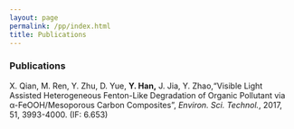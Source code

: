 ```yaml
---
layout: page
permalink: /pp/index.html
title: Publications
---
```


### Publications

X. Qian, M. Ren, Y. Zhu, D. Yue, <b>Y. Han,</b> J. Jia, Y. Zhao,“Visible Light Assisted Heterogeneous Fenton-Like Degradation of Organic Pollutant via α-FeOOH/Mesoporous Carbon Composites”, <em>Environ. Sci. Technol.</em>, 2017, 51, 3993-4000. (IF: 6.653)
